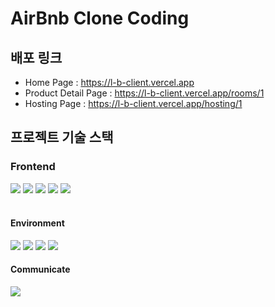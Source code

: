 # AirBnb Clone Coding

## 배포 링크
- Home Page : https://l-b-client.vercel.app
- Product Detail Page : https://l-b-client.vercel.app/rooms/1
- Hosting Page : https://l-b-client.vercel.app/hosting/1


## 프로젝트 기술 스택
### Frontend
<div>
  <img src="https://img.shields.io/badge/next.js-000000?style=for-the-badge&logo=next.js&logoColor=white">
  <img src="https://img.shields.io/badge/javascript-F7DF1E?style=for-the-badge&logo=javascript&logoColor=black">
  <img src="https://img.shields.io/badge/Tailwind CSS-06B6D4?style=for-the-badge&logo=tailwindcss&logoColor=white"/>
  <img src="https://img.shields.io/badge/axios-5A29E4?style=for-the-badge&logo=axios&logoColor=white"/>
  <img src="https://img.shields.io/badge/fontawesome-528DD7?style=for-the-badge&logo=fontawesome&logoColor=white"/>
</div>
<br>
<div>
  
  
</div>

#### Environment
<div>
<img src="https://img.shields.io/badge/VisualStudioCode-007ACC?style=for-the-badge&logo=visualstudiocode&logoColor=white">
<img src="https://img.shields.io/badge/git-F05032?style=for-the-badge&logo=git&logoColor=white"/>
<img src="https://img.shields.io/badge/github-181717?style=for-the-badge&logo=github&logoColor=white"/>
<img src="https://img.shields.io/badge/Prettier-F7B93E?style=for-the-badge&logo=prettier&logoColor=black">
</div>

#### Communicate
 <img src="https://img.shields.io/badge/Discord-5865F2?style=for-the-badge&logo=discord&logoColor=white">
